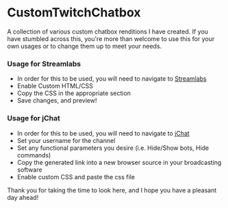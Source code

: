 # CustomTwitchChatbox
A collection of various custom chatbox renditions I have created.
If you have stumbled across this, you're more than welcome to use this for your own usages or to change them up to meet your needs.

### Usage for Streamlabs
* In order for this to be used, you will need to navigate to [Streamlabs](https://streamlabs.com/dashboard#/chatbox "Chatbox") 
* Enable Custom HTML/CSS
* Copy the CSS in the appropriate section
* Save changes, and preview! 

### Usage for jChat
* In order for this to be used, you will need to navigate to [jChat](https://www.giambaj.it/twitch/jchat/)
* Set your username for the channel
* Set any functional parameters you desire (i.e. Hide/Show bots, Hide commands)
* Copy the generated link into a new browser source in your broadcasting software
* Enable custom CSS and paste the css file

Thank you for taking the time to look here, and I hope you have a pleasant day ahead!
